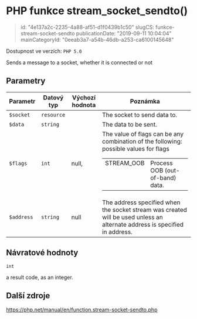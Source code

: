 PHP funkce stream_socket_sendto()
================================

> id: "4e137a2c-2235-4a88-af51-d1f0439b1c50"
> slugCS: funkce-stream-socket-sendto
> publicationDate: "2019-09-11 10:04:04"
> mainCategoryId: "0eeab3a7-a54b-46db-a253-ca6100145648"

Dostupnost ve verzích: `PHP 5.0`

Sends a message to a socket, whether it is connected or not


Parametry
--------------

| Parametr | Datový typ | Výchozí hodnota | Poznámka |
|-----|-----|-----|-----|
| `$socket` | `resource` |  | The socket to send data to. |
| `$data` | `string` |  | The data to be sent. |
| `$flags` | `int` | null, | The value of flags can be any combination of the following: <table> possible values for flags <tr valign="top"> <td>STREAM_OOB</td> <td> Process OOB (out-of-band) data. </td> </tr> </table> |
| `$address` | `string` | null | The address specified when the socket stream was created will be used unless an alternate address is specified in address. |


Návratové hodnoty
----------------

`int`

a result code, as an integer.

Další zdroje
------------

https://php.net/manual/en/function.stream-socket-sendto.php
